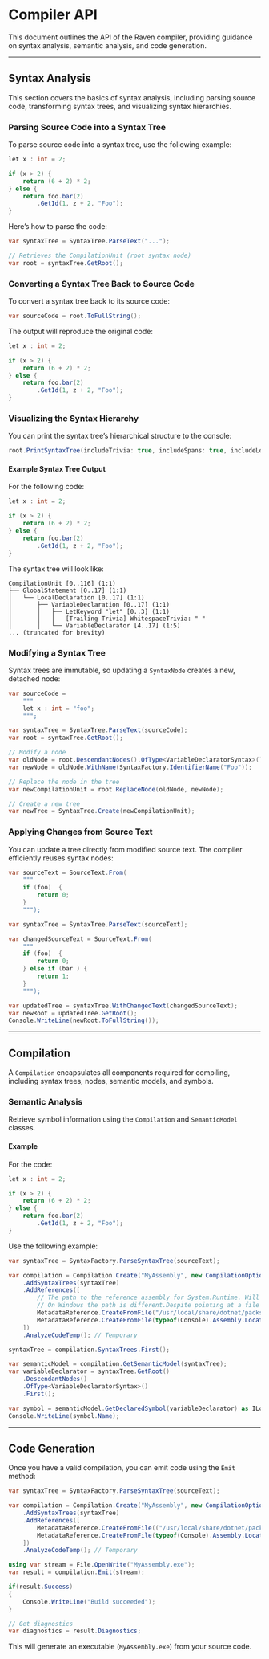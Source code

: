 # Compiler API

This document outlines the API of the Raven compiler, providing guidance on syntax analysis, semantic analysis, and code generation.

---

## Syntax Analysis

This section covers the basics of syntax analysis, including parsing source code, transforming syntax trees, and visualizing syntax hierarchies.

### Parsing Source Code into a Syntax Tree

To parse source code into a syntax tree, use the following example:

```csharp
let x : int = 2;

if (x > 2) {
    return (6 + 2) * 2;
} else {
    return foo.bar(2)
        .GetId(1, z + 2, "Foo");
}
```

Here’s how to parse the code:

```csharp
var syntaxTree = SyntaxTree.ParseText("...");

// Retrieves the CompilationUnit (root syntax node)
var root = syntaxTree.GetRoot();
```

### Converting a Syntax Tree Back to Source Code

To convert a syntax tree back to its source code:

```csharp
var sourceCode = root.ToFullString();
```

The output will reproduce the original code:

```csharp
let x : int = 2;

if (x > 2) {
    return (6 + 2) * 2;
} else {
    return foo.bar(2)
        .GetId(1, z + 2, "Foo");
}
```

### Visualizing the Syntax Hierarchy

You can print the syntax tree’s hierarchical structure to the console:

```csharp
root.PrintSyntaxTree(includeTrivia: true, includeSpans: true, includeLocation: true);
```

#### Example Syntax Tree Output

For the following code:

```csharp
let x : int = 2;

if (x > 2) {
    return (6 + 2) * 2;
} else {
    return foo.bar(2)
        .GetId(1, z + 2, "Foo");
}
```

The syntax tree will look like:

```
CompilationUnit [0..116] (1:1)
├── GlobalStatement [0..17] (1:1)
│   └── LocalDeclaration [0..17] (1:1)
│       ├── VariableDeclaration [0..17] (1:1)
│       │   ├── LetKeyword "let" [0..3] (1:1)
│       │   │   [Trailing Trivia] WhitespaceTrivia: " "
│       │   └── VariableDeclarator [4..17] (1:5)
... (truncated for brevity)
```

### Modifying a Syntax Tree

Syntax trees are immutable, so updating a `SyntaxNode` creates a new, detached node:

```csharp
var sourceCode = 
    """
    let x : int = "foo";
    """;

var syntaxTree = SyntaxTree.ParseText(sourceCode);
var root = syntaxTree.GetRoot();

// Modify a node
var oldNode = root.DescendantNodes().OfType<VariableDeclaratorSyntax>().First();
var newNode = oldNode.WithName(SyntaxFactory.IdentifierName("Foo"));

// Replace the node in the tree
var newCompilationUnit = root.ReplaceNode(oldNode, newNode);

// Create a new tree
var newTree = SyntaxTree.Create(newCompilationUnit);
```

### Applying Changes from Source Text

You can update a tree directly from modified source text. The compiler efficiently reuses syntax nodes:

```csharp
var sourceText = SourceText.From(
    """
    if (foo)  {
        return 0;
    }
    """);

var syntaxTree = SyntaxTree.ParseText(sourceText);

var changedSourceText = SourceText.From(
    """
    if (foo)  {
        return 0;
    } else if (bar ) {
        return 1;
    }
    """);

var updatedTree = syntaxTree.WithChangedText(changedSourceText);
var newRoot = updatedTree.GetRoot();
Console.WriteLine(newRoot.ToFullString());
```

---

## Compilation

A `Compilation` encapsulates all components required for compiling, including syntax trees, nodes, semantic models, and symbols.

### Semantic Analysis

Retrieve symbol information using the `Compilation` and `SemanticModel` classes.

#### Example

For the code:

```csharp
let x : int = 2;

if (x > 2) {
    return (6 + 2) * 2;
} else {
    return foo.bar(2)
        .GetId(1, z + 2, "Foo");
}
```

Use the following example:

```csharp
var syntaxTree = SyntaxFactory.ParseSyntaxTree(sourceText);

var compilation = Compilation.Create("MyAssembly", new CompilationOptions(OutputKind.ConsoleApplication))
    .AddSyntaxTrees(syntaxTree)
    .AddReferences([
        // The path to the reference assembly for System.Runtime. Will determine what version of .NET you compile against.
        // On Windows the path is different.Despite pointing at a file in Mac. The app will run on other platforms.
        MetadataReference.CreateFromFile("/usr/local/share/dotnet/packs/Microsoft.NETCore.App.Ref/9.0.0/ref/net9.0/System.Runtime.dll"),
        MetadataReference.CreateFromFile(typeof(Console).Assembly.Location)
    ])
    .AnalyzeCodeTemp(); // Temporary

syntaxTree = compilation.SyntaxTrees.First();

var semanticModel = compilation.GetSemanticModel(syntaxTree);
var variableDeclarator = syntaxTree.GetRoot()
    .DescendantNodes()
    .OfType<VariableDeclaratorSyntax>()
    .First();

var symbol = semanticModel.GetDeclaredSymbol(variableDeclarator) as ILocalSymbol;
Console.WriteLine(symbol.Name);
```

---

## Code Generation

Once you have a valid compilation, you can emit code using the `Emit` method:

```csharp
var syntaxTree = SyntaxFactory.ParseSyntaxTree(sourceText);

var compilation = Compilation.Create("MyAssembly", new CompilationOptions(OutputKind.ConsoleApplication))
    .AddSyntaxTrees(syntaxTree)
    .AddReferences([
        MetadataReference.CreateFromFile(("/usr/local/share/dotnet/packs/Microsoft.NETCore.App.Ref/9.0.0/ref/net9.0/System.Runtime.dll"),
        MetadataReference.CreateFromFile(typeof(Console).Assembly.Location)
    ])
    .AnalyzeCodeTemp(); // Temporary

using var stream = File.OpenWrite("MyAssembly.exe");
var result = compilation.Emit(stream);

if(result.Success) 
{
    Console.WriteLine("Build succeeded");
}

// Get diagnostics
var diagnostics = result.Diagnostics;

```

This will generate an executable (`MyAssembly.exe`) from your source code.